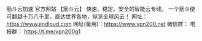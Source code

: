 筋斗云加速 官方网站
【筋斗云】 快速、稳定、安全的智能云专线。
一个筋斗便可翻越十万八千里，直达世界各地，纵览全球风云！
网址：https://www.jindloud.com
网址(备用)：https://www.vpn200.net
微信群：
电报群： https://t.me/vpn200g1
